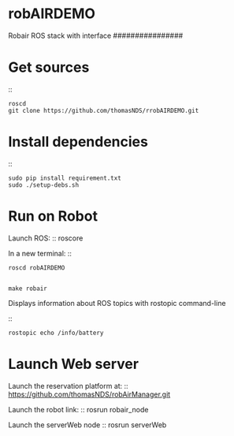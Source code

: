 robAIRDEMO
==========
Robair ROS stack with interface
################


Get sources
===========

::

    roscd
    git clone https://github.com/thomasNDS/rrobAIRDEMO.git

Install dependencies
====================


::

    sudo pip install requirement.txt   
    sudo ./setup-debs.sh



Run on Robot
============

Launch ROS:
::
    roscore


In a new terminal:
::

    roscd robAIRDEMO


    make robair


Displays information about ROS topics with rostopic command-line  

::

    rostopic echo /info/battery



Launch Web server
=================

Launch the reservation platform at:
:: https://github.com/thomasNDS/robAirManager.git

Launch the robot link:
:: rosrun robair_node

Launch the serverWeb node
:: rosrun serverWeb


